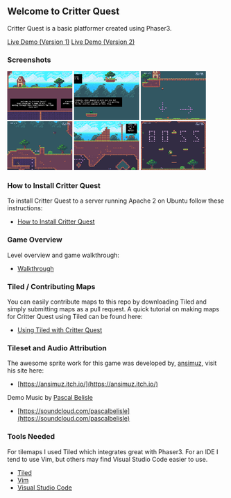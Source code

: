 ## Welcome to Critter Quest

Critter Quest is a basic platformer created using Phaser3.

[Live Demo (Version 1)](https://werkn.github.io/critter-quest/)
[Live Demo (Version 2)](https://werkn.github.io/critter-quest-v2/)

### Screenshots

[![alt text](./docs/screenshots/thumbnails/screenshots1_thumb.png "screenshot1")](./docs/screenshots/screenshots1.png)
[![alt text](./docs/screenshots/thumbnails/screenshots2_thumb.png "screenshot2")](./docs/screenshots/screenshots2.png)
[![alt text](./docs/screenshots/thumbnails/screenshots3_thumb.png "screenshot3")](./docs/screenshots/screenshots3.png)
[![alt text](./docs/screenshots/thumbnails/screenshots4_thumb.png "screenshot4")](./docs/screenshots/screenshots4.png)
[![alt text](./docs/screenshots/thumbnails/screenshots5_thumb.png "screenshot5")](./docs/screenshots/screenshots5.png)
[![alt text](./docs/screenshots/thumbnails/screenshots6_thumb.png "screenshot6")](./docs/screenshots/screenshots6.png)

### How to Install Critter Quest

To install Critter Quest to a server running Apache 2 on Ubuntu follow these instructions:

 - [How to Install Critter Quest](https://youtu.be/b4rpffbao60)


### Game Overview

Level overview and game walkthrough:

 - [Walkthrough](https://youtu.be/UGg3HrOG6Vo)

### Tiled / Contributing Maps

You can easily contribute maps to this repo by downloading Tiled and simply submitting maps as a pull request.  A quick tutorial on making maps for Critter Quest using Tiled can be found here:

 - [Using Tiled with Critter Quest](https://youtu.be/sGlBn37DqQw)

### Tileset and Audio Attribution

The awesome sprite work for this game was developed by, [ansimuz](https://ansimuz.itch.io/), visit his site here:

 - [https://ansimuz.itch.io/](https://ansimuz.itch.io/)
 
Demo Music by [Pascal Belisle](mailto:pacethemusician@hotmail.com)
 - [https://soundcloud.com/pascalbelisle](https://soundcloud.com/pascalbelisle)

### Tools Needed

For tilemaps I used Tiled which integrates great with Phaser3.  For an IDE I tend to use Vim, but others may find Visual Studio Code easier to use.

 - [Tiled](https://www.mapeditor.org/) 
 - [Vim](https://www.vim.org/download.php)
 - [Visual Studio Code](https://code.visualstudio.com/download)

